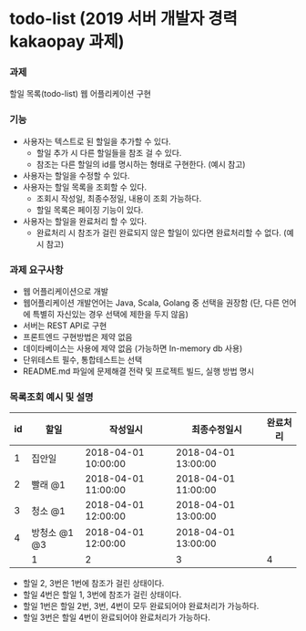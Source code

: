 # todo-list (2019 서버 개발자 경력 kakaopay 과제)

### 과제
할일 목록(todo-list) 웹 어플리케이션 구현
### 기능
* 사용자는 텍스트로 된 할일을 추가할 수 있다.
  * 할일 추가 시 다른 할일들을 참조 걸 수 있다.
  * 참조는 다른 할일의 id를 명시하는 형태로 구현한다. (예시 참고)
* 사용자는 할일을 수정할 수 있다.
* 사용자는 할일 목록을 조회할 수 있다.
  * 조회시 작성일, 최종수정일, 내용이 조회 가능하다.
  * 할일 목록은 페이징 기능이 있다.
* 사용자는 할일을 완료처리 할 수 있다.
  * 완료처리 시 참조가 걸린 완료되지 않은 할일이 있다면 완료처리할 수 없다. (예시 참고)
### 과제 요구사항
* 웹 어플리케이션으로 개발 
* 웹어플리케이션 개발언어는 Java, Scala, Golang 중 선택을 권장함 (단, 다른 언어에 특별히 자신있는 경우 선택에 제한을 두지 않음)
* 서버는 REST API로 구현
* 프론트엔드 구현방법은 제약 없음
* 데이타베이스는 사용에 제약 없음 (가능하면 In-memory db 사용)
* 단위테스트 필수, 통합테스트는 선택
* README.md 파일에 문제해결 전략 및 프로젝트 빌드, 실행 방법 명시

### 목록조회 예시 및 설명
| id | 할일 | 작성일시 | 최종수정일시 | 완료처리 |
|----|-------------|---------------------|----------|---------------------|
| 1 | 집안일 | 2018-04-01 10:00:00 | 2018-04-01 13:00:00 |  |
| 2 | 빨래 @1 | 2018-04-01 11:00:00 | 2018-04-01 11:00:00 |  |
| 3 | 청소 @1 | 2018-04-01 12:00:00 | 2018-04-01 13:00:00 |  |
| 4 | 방청소 @1 @3 | 2018-04-01 12:00:00 | 2018-04-01 13:00:00 |  | 
                        | 1 | 2 | 3 | 4 | 5 |
* 할일 2, 3번은 1번에 참조가 걸린 상태이다.
* 할일 4번은 할일 1, 3번에 참조가 걸린 상태이다.
* 할일 1번은 할일 2번, 3번, 4번이 모두 완료되어야 완료처리가 가능하다.
* 할일 3번은 할일 4번이 완료되어야 완료처리가 가능하다.
